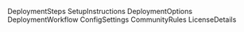 DeploymentSteps
SetupInstructions
DeploymentOptions
DeploymentWorkflow
ConfigSettings
CommunityRules
LicenseDetails
